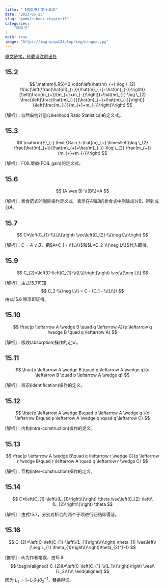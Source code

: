 ```yaml
---
title: "【南瓜书】第十五章"
date: "2023-05-25"
slug: "pumkin-book-chapter15"
categories: 
    "南瓜书"
]
math: true
image: "https://img.ququ123.top/img/nangua.jpg"
---
```



[原文链接，转载请注明出处](https://www.ququ123.top/2024/03/ququ-blog)
## 15.2

$$
\mathrm{LRS}=2 \cdot\left(\hat{m}_{+} \log \_{2} \frac{\left(\frac{\hat{m}_{+}}{\hat{m}_{+}+\hat{m}_{-}}\right)}{\left(\frac{m_{+}}{m_{+}+m_{-}}\right)}+\hat{m}_{-} \log \_{2} \frac{\left(\frac{\hat{m}_{-}}{\hat{m}_{+}+\hat{m}_{-}}\right)}{\left(\frac{m_{-}}{m_{+}+m_{-}}\right)}\right)
$$

[解析]：似然率统计量(Likelihood Ratio Statistics)的定义式。

## 15.3

$$
\mathrm{F}_{-} \text {Gain }=\hat{m}_{+} \times\left(\log \_{2} \frac{\hat{m}_{+}}{\hat{m}_{+}+\hat{m}_{-}}-\log \_{2} \frac{m_{+}}{m_{+}+m_{-}}\right)
$$

[解析]：FOIL增益(FOIL gain)的定义式。

## 15.6

$$
(A \vee B)-\\{B\\}=A
$$

[解析]：析合范式的删除操作定义式，表示在$A$和$B$的析合式中删除成分$B$，得到成分$A$。

## 15.7

$$
C=\left(C_{1}-\\{L\\}\right) \vee\left(C_{2}-\\{\neg L\\}\right)
$$

[解析]：$C=A\vee B$，把$A=C_1 - \\{L\\}$和$L=C_2-\\{\neg L\\}$代入即得。

## 15.9

$$
C_{2}=\left(C-\left(C_{1}-\\{L\\}\right)\right) \vee\\{\neg L\\}
$$

[解析]：由式15.7可知
$$
C_2-\\{\neg L\\} = C - (C_1 - \\{L\\})
$$
由式15.6 移项即证得。

## 15.10

$$
\frac{p \leftarrow A \wedge B  \quad q \leftarrow A}{p \leftarrow q \wedge B  \quad q \leftarrow A}
$$

[解析]：吸收(absorption)操作的定义。

## 15.11

$$
\frac{p \leftarrow A \wedge B \quad p \leftarrow A \wedge q}{q \leftarrow B \quad p \leftarrow A \wedge q}
$$

[解析]：辨识(identification)操作的定义。

## 15.12

$$
\frac{p \leftarrow A \wedge B\quad p \leftarrow A \wedge q }{q \leftarrow B\quad p \leftarrow A \wedge q \quad q \leftarrow C} 
$$

[解析]：内构(intra-construction)操作的定义。

## 15.13

$$
\frac{p \leftarrow A \wedge B\quad q \leftarrow r \wedge C}{p \leftarrow r \wedge B\quad r \leftarrow A \quad q \leftarrow r \wedge C} 
$$

[解析]：互构(inter-construction)操作的定义。

## 15.14

$$
C=\left(C_{1}-\left\\{L_{1}\right\\}\right) \theta \vee\left(C_{2}-\left\\{L_{2}\right\\}\right) \theta
$$

[解析]：由式15.7，分别对析合的两个子项进行归结即得证。

## 15.16

$$
C_{2}=\left(C-\left(C_{1}-\left\\{L_{1}\right\\}\right) \theta_{1} \vee\left\\{\neg L_{1} \theta_{1}\right\\}\right)\theta_{2}^{-1}
$$

[推导]：$\theta_1$为作者笔误，由15.9
$$
\begin{aligned}
C_{2}&=\left(C-\left(C_{1}-\\{L_1\\}\right)\right) \vee\\{L_2\\}\\\
\end{aligned}
$$
因为 $L_2=(\neg L_1\theta_1)\theta_2^{-1}$，替换得证。




